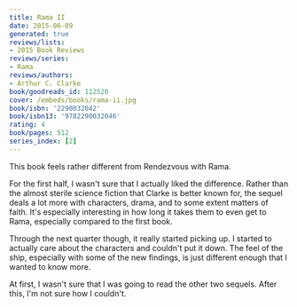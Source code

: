 ```yaml
---
title: Rama II
date: 2015-06-09
generated: true
reviews/lists:
- 2015 Book Reviews
reviews/series:
- Rama
reviews/authors:
- Arthur C. Clarke
book/goodreads_id: 112520
cover: /embeds/books/rama-ii.jpg
book/isbn: '2290032042'
book/isbn13: '9782290032046'
rating: 4
book/pages: 512
series_index: [2]
---
```

This book feels rather different from Rendezvous with Rama.  

For the first half, I wasn't sure that I actually liked the difference. Rather than the almost sterile science fiction that Clarke is better known for, the sequel deals a lot more with characters, drama, and to some extent matters of faith. It's especially interesting in how long it takes them to even get to Rama, especially compared to the first book.  

<!--more-->

Through the next quarter though, it really started picking up. I started to actually care about the characters and couldn't put it down. The feel of the ship, especially with some of the new findings, is just different enough that I wanted to know more.  

At first, I wasn't sure that I was going to read the other two sequels. After this, I'm not sure how I couldn't.